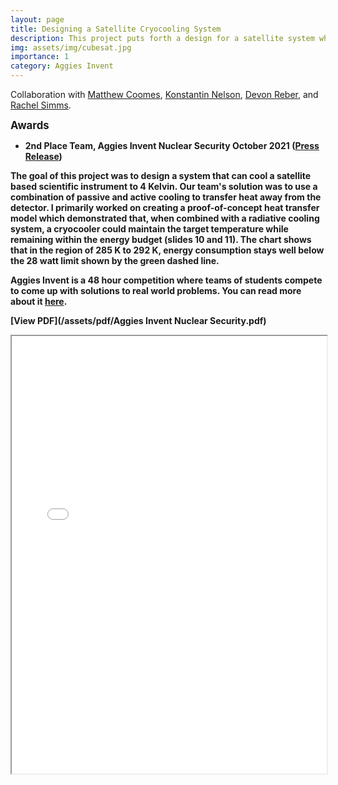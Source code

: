 ```yaml
---
layout: page
title: Designing a Satellite Cryocooling System
description: This project puts forth a design for a satellite system which can cool an instrument to extremely low temperatures while remaining within various technical constraints
img: assets/img/cubesat.jpg
importance: 1
category: Aggies Invent
---
```


Collaboration with [Matthew Coomes](https://www.linkedin.com/in/matthew-coomes-66ba561a2), [Konstantin Nelson](https://www.linkedin.com/in/konstantin-nelson-0750a421a), [Devon Reber](https://www.linkedin.com/in/devon-reber-08ba3122b), and [Rachel Simms](https://www.linkedin.com/in/simms-rachel).

<b><big>Awards</big><b>
- 2nd Place Team, Aggies Invent Nuclear Security October 2021 ([Press Release](https://engineering.tamu.edu/news/2021/10/aggies-invent-tackles-nuclear-security.html))

The goal of this project was to design a system that can cool a satellite based scientific instrument to 4 Kelvin. Our team's solution was to use a combination of passive and active cooling to transfer heat away from the detector. I primarily worked on creating a proof-of-concept heat transfer model which demonstrated that, when combined with a radiative cooling system, a cryocooler could maintain the target temperature while remaining within the energy budget (slides 10 and 11). The chart shows that in the region of 285 K to 292 K, energy consumption stays well below the 28 watt limit shown by the green dashed line.

Aggies Invent is a 48 hour competition where teams of students compete to come up with solutions to real world problems. You can read more about it [here](https://engineering.tamu.edu/student-life/aggies-invent/index.html).

[View PDF](/assets/pdf/Aggies Invent Nuclear Security.pdf)
<iframe src="/assets/pdf/Aggies Invent Nuclear Security.pdf" width="100%" height="700px">
</iframe>
